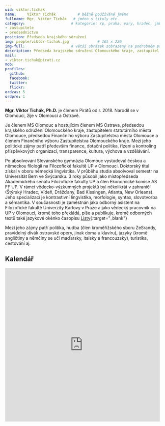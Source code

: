 ```yaml
---
uid: viktor.tichak
name:     Viktor Tichák          # běžně používáné jméno
fullname: Mgr. Viktor Tichák   # jméno s tituly etc.
category:                     # kategorie: rp, praha, vary, hradec, jmk, senat
- zastupitele
- predsednictvo
position: Předseda krajského sdružení
img: people/viktor-tichak.jpg             # 165 x 220
img-full:                     # větší obrázek zobrazený na podrobném profilu
description: Předseda krajského sdružení Olomouckého kraje, zastupitel v Olomouci                # kratký popis, max 160 znaků
mail:
- viktor.tichak@pirati.cz
mob:         
profiles:
  github:
  facebook:       
  twitter:        
  flickr:       
ordzas: 5
ordpre: 1
---
```

**Mgr. Viktor Tichák, Ph.D.** je členem Pirátů od r. 2018. Narodil se v Olomouci, žije v Olomouci a Ostravě. 

Je členem MS Olomouc a hostujícím členem MS Ostrava, předsedou krajského sdružení Olomouckého kraje, zastupitelem statutárního města Olomouce, předsedou Finančního výboru Zastupitelstva města Olomouce a členem Finančního výboru Zastupitelstva Olomouckého kraje. Mezi jeho politické zájmy patří především finance, dotační politika, řízení a kontroling příspěvkových organizací, transparence, kultura, výchova a vzdělávání.

Po absolvování Slovanského gymnázia Olomouc vystudoval českou a německou filologii na Filozofické fakultě UP v Olomouci. Doktorský titul získal v oboru německá lingvistika. V průběhu studia absolvoval semestr na Universität Bern ve Švýcarsku. 3 roky působil jako místopředseda Akademického senátu Filozofické fakulty UP a člen Ekonomické komise AS FF UP. V rámci vědecko-výzkumných projektů byl několikrát v zahraničí (Štýrský Hradec, Vídeň, Drážďany, Bad Kissingen, Atlanta, New Orleans). Jeho specializací je kontrastivní lingvistika, morfologie, syntax, slovotvorba a sémantika.
V současnosti je zaměstnán jako odborný asistent na Filozofické fakultě Univerzity Karlovy v Praze a jako vědecký pracovník na UP v Olomouci, kromě toho překládá, píše a publikuje, kromě odborných textů také jazykové okénko časopisu [Listy](www.listy.cz){:target="_blank"}

Mezi jeho zájmy patří politika, hudba (člen kroměřížského sboru ZeSrandy, pravidelný divák ostravské opery, jinak doma u klavíru), jazyky (kromě angličtiny a němčiny se učí maďarsky, italsky a francouzsky), turistika, cestování aj.

## Kalendář

<iframe src="https://calendar.google.com/calendar/embed?src=junenud5m5ef7g9u65u5l5816s%40group.calendar.google.com&ctz=Europe%2FPrague" style="border: 1" width="100%" height="500" frameborder="0" scrolling="no"></iframe>
